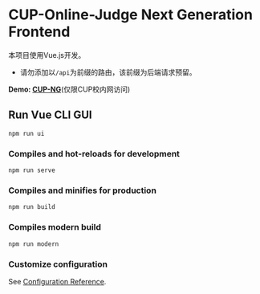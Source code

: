 # CUP-Online-Judge Next Generation Frontend

本项目使用Vue.js开发。
* 请勿添加以`/api`为前缀的路由，该前缀为后端请求预留。

**Demo: [CUP-NG](http://ng.cupacm.com)**(仅限CUP校内网访问)

## Run Vue CLI GUI
```
npm run ui
```

### Compiles and hot-reloads for development
```
npm run serve
```

### Compiles and minifies for production
```
npm run build
```

### Compiles modern build
```
npm run modern
```

### Customize configuration
See [Configuration Reference](https://cli.vuejs.org/config/).
